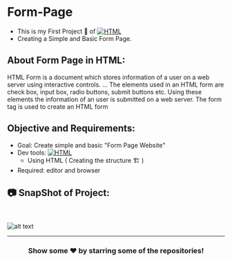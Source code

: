 # Form-Page

- This is my First Project 🚧 of <a href="#"><img alt="HTML" src="https://img.shields.io/badge/HTML-E34F26.svg?logo=html5&logoColor=white"></a>
- Creating a Simple and Basic Form Page.

## About Form Page in HTML:
HTML Form is a document which stores information of a user on a web server using interactive controls. ... The elements used in an HTML form are check box, input box, radio buttons, submit buttons etc. Using these elements the information of an user is submitted on a web server. The form tag is used to create an HTML form

## Objective and Requirements:
- Goal: Create simple and basic "Form Page Website"
- Dev tools: <a href="#"><img alt="HTML" src="https://img.shields.io/badge/HTML-E34F26.svg?logo=html5&logoColor=white"></a>
   *  Using HTML ( Creating the structure 🏗️ ) 
- Required: editor and browser

## :camera: SnapShot of Project:

<br />

![alt text](https://github.com/ayush-sleeping/Form-Page-/blob/main/Screenshot%20of%20OUTPUT.png)

<hr>

<div align="center">

### Show some ❤️ by starring some of the repositories!

</div>

